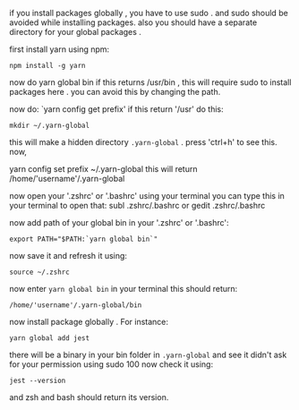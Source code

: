 if you install packages globally , you have to use sudo . and sudo should be avoided while installing packages. also you should have a separate directory for your global packages .

first install yarn using npm:
```
npm install -g yarn
```
now do
yarn global bin
if this returns /usr/bin , this will require sudo to install packages here . you can avoid this by changing the path.

now do:
`yarn config get prefix'
if this return '/usr'
do this:

```
mkdir ~/.yarn-global
```

this will make a hidden directory `.yarn-global` . press 'ctrl+h' to see this. now,

yarn config set prefix ~/.yarn-global
this will return /home/'username'/.yarn-global

now open your '.zshrc' or '.bashrc' using your terminal
you can type this in your terminal to open that:
subl .zshrc/.bashrc or gedit .zshrc/.bashrc

now add path of your global bin in your '.zshrc' or '.bashrc':

```
export PATH="$PATH:`yarn global bin`"
```

now save it and refresh it using:
```
source ~/.zshrc
```
now enter `yarn global bin` in your terminal
this should return:

`/home/'username'/.yarn-global/bin`

now install package globally . For instance:
```
yarn global add jest
```
there will be a binary in your bin folder in `.yarn-global` and see it didn't ask for your permission using sudo 100
now check it using:
```
jest --version
```
 and zsh and bash should return its version.